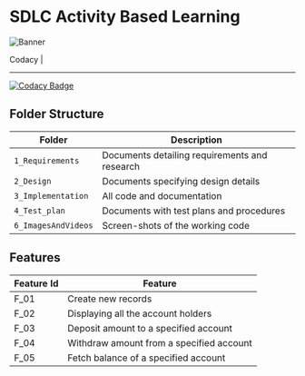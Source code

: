 # SDLC Activity Based Learning
![Banner](https://github.com/priyankabb153/LnT_Mini_Project/blob/main/1_Requirements/banner.png)

<!--
Visit [Pages for Report -optional](using github.io option)


Build | Code Quality | Unity | [Git Inspector](using github.io option)
------|----------|-------|--------------
 To be added | To be added | To be added | To be added

-->

Codacy |
*********************************************************

[![Codacy Badge](https://app.codacy.com/project/badge/Grade/7df112b9052042d6b64c825199f69ace)](https://www.codacy.com/gh/priyankabb153/LTTS_Mini_project/dashboard?utm_source=github.com&amp;utm_medium=referral&amp;utm_content=priyankabb153/LTTS_Mini_project&amp;utm_campaign=Badge_Grade)


<!--[![C/C++ CI](https://github.com/arc-arnob/LnT_Mini_Project/actions/workflows/c-cpp.yml/badge.svg)](https://github.com/arc-arnob/LnT_Mini_Project/#actions/workflows/c-cpp.yml)--> 


## Folder Structure
Folder             | Description
-------------------| -----------------------------------------
`1_Requirements`   | Documents detailing requirements and research
`2_Design`         | Documents specifying design details
`3_Implementation` | All code and documentation
`4_Test_plan`      | Documents with test plans and procedures
`6_ImagesAndVideos`      | Screen-shots of the working code

## Features

| Feature Id | Feature |
| -----------|---------|
|F_01| Create new records | |
|F_02| Displaying all the account holders |
|F_03| Deposit amount to a specified account |
|F_04| Withdraw amount from a specified account |
|F_05| Fetch balance of a specified account |



<!--

## Contributors List and Summary

SF Id. |  Name   |    Features    | Issuess Raised |Issues Resolved|No Test Cases|Test Case Pass
-------|---------|----------------|----------------|---------------|-------------|--------------
`260150` | B.B.Priyanka  | Feature A, B etc    | X No     | X No   |X No   |X No     
   -->
<!--
## Challenges Faced and How Was It Overcome

1. ABC
2. BCD
3. ...
4. ...

## Learning Resources
1. [markdownCheatsheet](https://github.com/adam-p/markdown-here/wiki/Markdown-Cheatsheet)
2. [markdownBasics](https://guides.github.com/features/mastering-markdown/)
3. [git inspector](https://github.com/ejwa/gitinspector.git)
4. [github workflow](https://docs.github.com/en/actions/learn-github-action)
   
   -->

